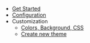 <!-- docs/_sidebar.md -->

* [Get Started](getting-started.md)
* [Configuration](config.md)
* Customization
  * [Colors, Background, CSS](customization/css.md)
  * [Create new theme](customization/new-theme.md)
